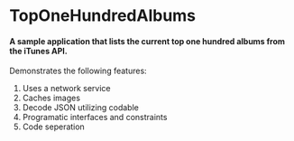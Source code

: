 # TopOneHundredAlbums

#### A sample application that lists the current top one hundred albums from the iTunes API. 


Demonstrates the following features:

1. Uses a network service
2. Caches images
3. Decode JSON utilizing codable
4. Programatic interfaces and constraints
5. Code seperation
